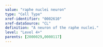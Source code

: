 ```yaml
---
value: "raphe nuclei neuron"
type: "Cell Type"
xref-identifier: "0002610"
xref-dataSource: "CL"
definition: "A neuron of the raphe nuclei."
level: "Level 4+"
parents: [2000029,0000117]
---
```

